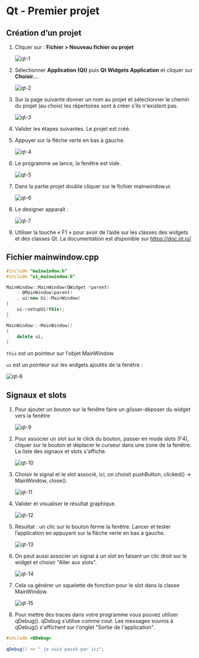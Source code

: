 # Qt - Premier projet

## Création d’un projet

1. Cliquer sur : **Fichier > Nouveau fichier ou projet**
    
    ![qt-1](../images/cours/bts-2/90/qt-1.png)
    
2. Sélectionner **Application (Qt)** puis **Qt Widgets Application** et cliquer sur **Choisir…**
    
    ![qt-2](../images/cours/bts-2/90/qt-2.png)
    
3. Sur la page suivante donner un nom au projet et sélectionner le chemin du projet (au choix) les répertoires sont à créer s’ils n'existent pas.
    
    ![qt-3](../images/cours/bts-2/90/qt-3.png)
    
4. Valider les étapes suivantes. Le projet est créé.
5. Appuyer sur la flèche verte en bas à gauche.
    
    ![qt-4](../images/cours/bts-2/90/qt-4.png)
    
6. Le programme se lance, la fenêtre est vide.
    
    ![qt-5](../images/cours/bts-2/90/qt-5.png)
    
7. Dans la partie projet double cliquer sur le fichier mainwindow.ui.
    
    ![qt-6](../images/cours/bts-2/90/qt-6.png)
    
8. Le designer apparaît :
    
    ![qt-7](../images/cours/bts-2/90/qt-7.png)
    
9. Utiliser la touche « F1 » pour avoir de l’aide sur les classes des widgets et des classes Qt.
La documentation est disponible sur https://doc.qt.io/

## Fichier mainwindow.cpp

```cpp
#include "mainwindow.h"
#include "ui_mainwindow.h"

MainWindow::MainWindow(QWidget *parent)
    : QMainWindow(parent)
    , ui(new Ui::MainWindow)
{
    ui->setupUi(this);
}

MainWindow::~MainWindow()
{
    delete ui;
}
```

`this` est un pointeur sur l'objet MainWindow

`ui` est un pointeur sur les widgets ajoutés de la fenêtre :

![qt-8](../images/cours/bts-2/90/qt-8.png)

## Signaux et slots

1. Pour ajouter un bouton sur la fenêtre faire un glisser-déposer du widget vers la fenêtre
    
    ![qt-9](../images/cours/bts-2/90/qt-9.png)
    
2. Pour associer un slot sur le click du bouton, passer en mode slots (F4), cliquer sur le bouton et déplacer le curseur dans une zone de la fenêtre.
La liste des signaux et slots s'affiche.
    
    ![qt-10](../images/cours/bts-2/90/qt-10.png)
    
3. Choisir le signal et le slot associé, ici, on choisit pushButton, clicked() -> MainWindow, close().
    
    ![qt-11](../images/cours/bts-2/90/qt-11.png)
    
4. Valider et visualiser le résultat graphique.
    
    ![qt-12](../images/cours/bts-2/90/qt-12.png)
    
5. Résultat : un clic sur le bouton ferme la fenêtre.
Lancer et tester l’application en appuyant sur la flèche verte en bas à gauche.
    
    ![qt-13](../images/cours/bts-2/90/qt-13.png)
    
6. On peut aussi associer un signal à un slot en faisant un clic droit sur le widget et choisir "Aller aux slots".
    
    ![qt-14](../images/cours/bts-2/90/qt-14.png)
    
7. Cela va générer un squelette de fonction pour le slot dans la classe MainWindow.
    
    ![qt-15](../images/cours/bts-2/90/qt-15.png)
    
8. Pour mettre des traces dans votre programme vous pouvez utiliser qDebug().
qDebug s’utilise comme cout.
Les messages soumis à qDebug() s'affichent sur l'onglet "Sortie de l'application".
    
```cpp
#include <QDebug>
...
qDebug() << " je suis passé par ici";
```
